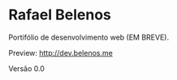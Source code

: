 # Rafael Belenos

Portifólio de desenvolvimento web (EM BREVE).

Preview: http://dev.belenos.me

Versão 0.0
